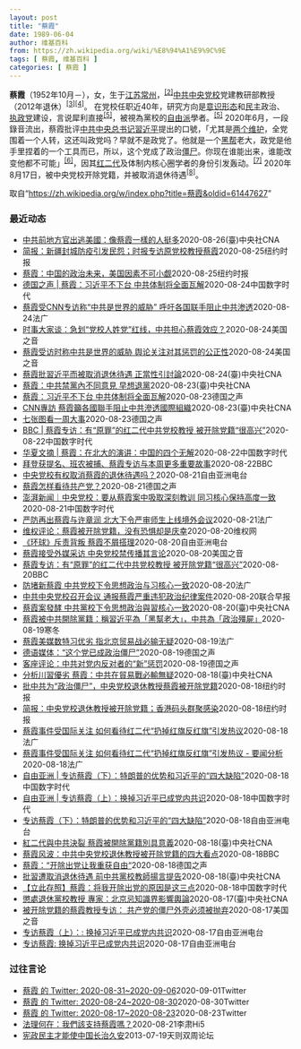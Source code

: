 ```yaml
---
layout: post
title: "蔡霞"
date: 1989-06-04
author: 维基百科
from: https://zh.wikipedia.org/wiki/%E8%94%A1%E9%9C%9E
tags: [ 蔡霞, 维基百科 ]
categories: [ 蔡霞 ]
---
```

<div class="mw-parser-output">
<p><b>蔡霞</b>（1952年10月<span class="useeditintro" title="Template:BLP editintro">－</span>），女，生于<a href="/wiki/%E6%B1%9F%E8%8B%8F" class="mw-redirect" title="江苏">江苏</a><a href="/wiki/%E5%B8%B8%E5%B7%9E" class="mw-redirect" title="常州">常州</a>，<sup id="cite_ref-tsyzm_2-1" class="reference"><a href="#cite_note-tsyzm-2">[2]</a></sup><a href="/wiki/%E4%B8%AD%E5%85%B1%E4%B8%AD%E5%A4%AE%E5%85%9A%E6%A0%A1" title="中共中央党校">中共中央党校</a>党建教研部教授（2012年退休）<sup id="cite_ref-3" class="reference"><a href="#cite_note-3">[3]</a></sup><sup id="cite_ref-4" class="reference"><a href="#cite_note-4">[4]</a></sup>。 在党校任职近40年，研究方向是<a href="/wiki/%E6%84%8F%E8%AF%86%E5%BD%A2%E6%80%81" class="mw-redirect" title="意识形态">意识形态</a>和<a href="/wiki/%E6%B0%91%E4%B8%BB" title="民主">民主</a>政治、<a href="/wiki/%E5%9F%B7%E6%94%BF%E9%BB%A8" title="執政黨">执政党</a>建设，言说犀利直接<sup id="cite_ref-dq_5-0" class="reference"><a href="#cite_note-dq-5">[5]</a></sup>，被視為黨校的<a href="/wiki/%E8%87%AA%E7%94%B1%E4%B8%BB%E7%BE%A9" class="mw-redirect" title="自由主義">自由派</a>學者。<sup id="cite_ref-dq_5-1" class="reference"><a href="#cite_note-dq-5">[5]</a></sup> 2020年6月，一段錄音流出，蔡霞批评<a href="/wiki/%E4%B8%AD%E5%9B%BD%E5%85%B1%E4%BA%A7%E5%85%9A%E4%B8%AD%E5%A4%AE%E5%A7%94%E5%91%98%E4%BC%9A%E6%80%BB%E4%B9%A6%E8%AE%B0" title="中国共产党中央委员会总书记">中共中央总书记</a><a href="/wiki/%E7%BF%92%E8%BF%91%E5%B9%B3" class="mw-redirect" title="習近平">習近平</a>提出的口號，「尤其是<a href="/wiki/%E4%B8%A4%E4%B8%AA%E7%BB%B4%E6%8A%A4" class="mw-redirect" title="两个维护">两个维护</a>，全党围着一个人转，这还叫政党吗？早就不是政党了。他就是一个<a href="/wiki/%E9%BB%91%E5%B8%AE" class="mw-redirect" title="黑帮">黑帮</a>老大，政党是他手里捏着的一个工具而已，所以，这个党成了政治<a href="/wiki/%E5%83%B5%E5%B0%B8" class="mw-redirect" title="僵尸">僵尸</a>。你现在谁能出来，谁能改变他都不可能」<sup id="cite_ref-VOA0818_6-0" class="reference"><a href="#cite_note-VOA0818-6">[6]</a></sup>，因其<a href="/w/index.php?title=%E7%BA%A2%E4%BA%8C%E4%BB%A3&amp;action=edit&amp;redlink=1" class="new" title="红二代（页面不存在）">红二代</a>及体制内核心圈学者的身份引发轰动。<sup id="cite_ref-bbc0818_7-0" class="reference"><a href="#cite_note-bbc0818-7">[7]</a></sup> 2020年8月17日，被中央党校开除党籍，并被取消退休待遇<sup id="cite_ref-开除_8-0" class="reference"><a href="#cite_note-开除-8">[8]</a></sup>。
</p>
</div><noscript><img src="//zh.wikipedia.org/wiki/Special:CentralAutoLogin/start?type=1x1" alt="" title="" width="1" height="1" style="border: none; position: absolute;"></noscript>
<div class="printfooter">取自“<a dir="ltr" href="https://zh.wikipedia.org/w/index.php?title=蔡霞&amp;oldid=61447627">https://zh.wikipedia.org/w/index.php?title=蔡霞&amp;oldid=61447627</a>”</div><div id="recent-news"><h3>最近动态</h3><ul><li><a href="https://nodebe4.github.io/waimei/2020-08-26/%E4%B8%AD%E5%85%B1%E5%89%8D%E5%9C%B0%E6%96%B9%E5%AE%98%E5%87%BA%E9%80%83%E7%BE%8E%E5%9C%8B-%E5%83%8F%E8%94%A1%E9%9C%9E%E4%B8%80%E6%A8%A3%E7%9A%84%E4%BA%BA%E6%8C%BA%E5%A4%9A" title="中共前地方官出逃美國：像蔡霞一樣的人挺多—— （中央社台北26日電）中國黑龍江省雞西市前副市長李傳良近期出逃美國，他在接受外媒專訪時表示，像中共中央黨校退休教授蔡霞一樣對當局不滿的人「挺多」，只...">中共前地方官出逃美國：像蔡霞一樣的人挺多</a><time>2020-08-26</time><a class="tag">(臺)中央社CNA</a></li>
<li><a href="https://nodebe4.github.io/waimei/2020-08-25/%E7%AE%80%E6%8A%A5-%E6%96%B0%E7%96%86%E5%B0%81%E5%9F%8E%E9%98%B2%E7%96%AB%E5%BC%95%E5%8F%91%E6%B0%91%E6%80%A8-%E6%97%B6%E6%8A%A5%E4%B8%93%E8%AE%BF%E5%8E%9F%E5%85%9A%E6%A0%A1%E6%95%99%E6%8E%88%E8%94%A1%E9%9C%9E" title="简报：新疆封城防疫引发民怨；时报专访原党校教授蔡霞—— KONEY BAI,KONEY BAI2020-08-26 09:45:20 官方媒体发表的一张照片显示，一名医务人员在中国新疆省会乌鲁木...">简报：新疆封城防疫引发民怨；时报专访原党校教授蔡霞</a><time>2020-08-25</time><a class="tag">纽约时报</a></li>
<li><a href="https://nodebe4.github.io/waimei/2020-08-25/%E8%94%A1%E9%9C%9E-%E4%B8%AD%E5%9B%BD%E7%9A%84%E6%94%BF%E6%B2%BB%E6%9C%AA%E6%9D%A5-%E7%BE%8E%E5%9B%BD%E5%9B%A0%E7%B4%A0%E4%B8%8D%E5%8F%AF%E5%B0%8F%E8%A7%91" title="蔡霞：中国的政治未来，美国因素不可小觑—— 储百亮2020-08-26 07:12:28 蔡霞曾是中央党校的教授，她把中国共产党称为“政治僵尸”。 蔡霞曾在中央党校教了15年书，在接近中共核心的...">蔡霞：中国的政治未来，美国因素不可小觑</a><time>2020-08-25</time><a class="tag">纽约时报</a></li>
<li><a href="https://nodebe4.github.io/waimei/2020-08-24/%E5%BE%B7%E5%9B%BD%E4%B9%8B%E5%A3%B0-%E8%94%A1%E9%9C%9E-%E4%B9%A0%E8%BF%91%E5%B9%B3%E4%B8%8D%E4%B8%8B%E5%8F%B0-%E4%B8%AD%E5%85%B1%E4%BD%93%E5%88%B6%E5%B0%86%E5%85%A8%E9%9D%A2%E7%93%A6%E8%A7%A3" title="德国之声 | 蔡霞：习近平不下台 中共体制将全面瓦解—— 前中共中央党校教授蔡霞在接受CNN访问时，呼吁美国政府加倍对中共施压，并要求国际社会阻止中共渗透国际组织。她说，习近平的言论与思想已退回...">德国之声 | 蔡霞：习近平不下台 中共体制将全面瓦解</a><time>2020-08-24</time><a class="tag">中国数字时代</a></li>
<li><a href="https://nodebe4.github.io/waimei/2020-08-24/%E8%94%A1%E9%9C%9E%E5%8F%97CNN%E4%B8%93%E8%AE%BF%E7%A7%B0-%E4%B8%AD%E5%85%B1%E6%98%AF%E4%B8%96%E7%95%8C%E7%9A%84%E5%A8%81%E8%83%81-%E5%91%BC%E5%90%81%E5%90%84%E5%9B%BD%E8%81%94%E6%89%8B%E9%98%BB%E6%AD%A2%E4%B8%AD%E5%85%B1%E6%B8%97%E9%80%8F" title="蔡霞受CNN专访称“中共是世界的威胁” 呼吁各国联手阻止中共渗透—— 24/08/2020 - 21:30 中共中央党校（国家行政学院）日前宣布退休教师蔡霞因“涉政治不当言论”被开除党籍和取消退...">蔡霞受CNN专访称“中共是世界的威胁” 呼吁各国联手阻止中共渗透</a><time>2020-08-24</time><a class="tag">法广</a></li>
<li><a href="https://nodebe4.github.io/waimei/2020-08-24/%E6%97%B6%E4%BA%8B%E5%A4%A7%E5%AE%B6%E8%B0%88-%E6%80%A5%E5%88%92-%E5%85%9A%E6%A0%A1%E4%BA%BA%E5%A7%93%E5%85%9A-%E7%BA%A2%E7%BA%BF-%E4%B8%AD%E5%85%B1%E6%8B%85%E5%BF%83%E8%94%A1%E9%9C%9E%E6%95%88%E5%BA%94" title="时事大家谈：急划“党校人姓党”红线，中共担心蔡霞效应？—— Mon, 24 Aug 2020 14:27:02 GMT 时事大家谈：急划“党校人姓党”红线，中共担心蔡霞效应？ 时事大家谈：急划“...">时事大家谈：急划“党校人姓党”红线，中共担心蔡霞效应？</a><time>2020-08-24</time><a class="tag">美国之音</a></li>
<li><a href="https://nodebe4.github.io/waimei/2020-08-24/%E8%94%A1%E9%9C%9E%E5%8F%97%E8%AE%BF%E6%97%B6%E7%A7%B0%E4%B8%AD%E5%85%B1%E6%98%AF%E4%B8%96%E7%95%8C%E7%9A%84%E5%A8%81%E8%83%81-%E8%88%86%E8%AE%BA%E5%85%B3%E6%B3%A8%E5%AF%B9%E5%85%B6%E6%83%A9%E7%BD%9A%E7%9A%84%E5%85%AC%E6%AD%A3%E6%80%A7" title="蔡霞受访时称中共是世界的威胁 舆论关注对其惩罚的公正性—— Mon, 24 Aug 2020 11:44:50 GMT 前中共中央党校教授蔡霞(资料照片) 被整肃的前中共中央党校教授蔡霞说，中共...">蔡霞受访时称中共是世界的威胁 舆论关注对其惩罚的公正性</a><time>2020-08-24</time><a class="tag">美国之音</a></li>
<li><a href="https://nodebe4.github.io/waimei/2020-08-24/%E8%94%A1%E9%9C%9E%E6%89%B9%E7%BF%92%E8%BF%91%E5%B9%B3%E8%80%8C%E8%A2%AB%E5%8F%96%E6%B6%88%E9%80%80%E4%BC%91%E5%BE%85%E9%81%87-%E6%AD%A3%E7%95%B6%E6%80%A7%E5%BC%95%E8%A8%8E%E8%AB%96" title="蔡霞批習近平而被取消退休待遇 正當性引討論—— （中央社台北24日電）中共中央黨校退休教授蔡霞因批評中國國家主席習近平而在不久前遭開除黨籍，退休待遇也被取消。對於工作多年累積的退休養老金能否隨意...">蔡霞批習近平而被取消退休待遇  正當性引討論</a><time>2020-08-24</time><a class="tag">(臺)中央社CNA</a></li>
<li><a href="https://nodebe4.github.io/waimei/2020-08-23/%E8%94%A1%E9%9C%9E-%E4%B8%AD%E5%85%B1%E7%A6%81%E9%BB%A8%E5%85%A7%E4%B8%8D%E5%90%8C%E6%84%8F%E8%A6%8B-%E6%97%A9%E6%83%B3%E9%80%80%E9%BB%A8" title="蔡霞：中共禁黨內不同意見 早想退黨—— （中央社記者張謙香港24日電）旅居美國的中共中央黨校退休教授蔡霞對香港媒體說，在總書記習近平管治下，中共不允許黨內有不同意見，她原本就想退黨。 中共黨校早...">蔡霞：中共禁黨內不同意見 早想退黨</a><time>2020-08-23</time><a class="tag">(臺)中央社CNA</a></li>
<li><a href="https://nodebe4.github.io/waimei/2020-08-23/%E8%94%A1%E9%9C%9E-%E4%B9%A0%E8%BF%91%E5%B9%B3%E4%B8%8D%E4%B8%8B%E5%8F%B0-%E4%B8%AD%E5%85%B1%E4%BD%93%E5%88%B6%E5%B0%86%E5%85%A8%E9%9D%A2%E7%93%A6%E8%A7%A3" title="蔡霞：习近平不下台 中共体制将全面瓦解—— William Yang2020-08-24T01:45:10.965Z (德国之声中文网) 前中共中央党校教授蔡霞周日 (8月23日)接受美国有线电...">蔡霞：习近平不下台 中共体制将全面瓦解</a><time>2020-08-23</time><a class="tag">德国之声</a></li>
<li><a href="https://nodebe4.github.io/waimei/2020-08-23/CNN%E5%B0%88%E8%A8%AA-%E8%94%A1%E9%9C%9E%E7%B1%B2%E5%90%84%E5%9C%8B%E8%81%AF%E6%89%8B%E9%98%BB%E6%AD%A2%E4%B8%AD%E5%85%B1%E6%BB%B2%E9%80%8F%E5%9C%8B%E9%9A%9B%E7%B5%84%E7%B9%94" title="CNN專訪 蔡霞籲各國聯手阻止中共滲透國際組織—— 中共中央黨校退休教授蔡霞（圖）因抨擊中共總書記習近平，日前遭開除黨籍及取消退休待遇。（中新社） （中央社紐約23日綜合外電報導）疑因批評中國領...">CNN專訪 蔡霞籲各國聯手阻止中共滲透國際組織</a><time>2020-08-23</time><a class="tag">(臺)中央社CNA</a></li>
<li><a href="https://nodebe4.github.io/waimei/2020-08-23/%E4%B8%83%E5%BC%A0%E5%9B%BE%E7%9C%8B%E4%B8%80%E5%91%A8%E5%A4%A7%E4%BA%8B" title="七张图看一周大事—— 称中共&quot;政治僵尸&quot; 蔡霞被中央党校开除党籍 ：中共中央党校8月17日发通报称，该校退休教师蔡霞发表有严重政治问题和损害国家声誉的言论，决定开除其党籍，取...">七张图看一周大事</a><time>2020-08-23</time><a class="tag">德国之声</a></li>
<li><a href="https://nodebe4.github.io/waimei/2020-08-22/BBC-%E8%94%A1%E9%9C%9E%E4%B8%93%E8%AE%BF-%E6%9C%89-%E5%8E%9F%E7%BD%AA-%E7%9A%84%E7%BA%A2%E4%BA%8C%E4%BB%A3%E4%B8%AD%E5%85%B1%E5%85%9A%E6%A0%A1%E6%95%99%E6%8E%88-%E8%A2%AB%E5%BC%80%E9%99%A4%E5%85%9A%E7%B1%8D-%E5%BE%88%E9%AB%98%E5%85%B4" title="BBC | 蔡霞专访：有“原罪”的红二代中共党校教授 被开除党籍“很高兴”—— 67岁的蔡霞退休前是中共培养高级干部的最高机构中央党校党建教研部教授，党龄已经近40年。 本周，震惊国际中国政治观...">BBC | 蔡霞专访：有“原罪”的红二代中共党校教授 被开除党籍“很高兴”</a><time>2020-08-22</time><a class="tag">中国数字时代</a></li>
<li><a href="https://nodebe4.github.io/waimei/2020-08-22/%E5%8D%8E%E5%A4%8F%E6%96%87%E6%91%98-%E8%94%A1%E9%9C%9E-%E5%9C%A8%E5%8C%97%E5%A4%A7%E7%9A%84%E6%BC%94%E8%AE%B2-%E4%B8%AD%E5%9B%BD%E7%9A%84%E5%9B%9B%E4%B8%AA%E6%97%A0%E8%A7%A3" title="华夏文摘 | 蔡霞：在北大的演讲：中国的四个无解—— 2008年我到西班牙进行了半个月的考察，回来后有半年时间寝食难安，晚上睡不着，为什么？因为在考察中西班牙学者给我们介绍了西班牙在佛朗哥将军去...">华夏文摘 | 蔡霞：在北大的演讲：中国的四个无解</a><time>2020-08-22</time><a class="tag">中国数字时代</a></li>
<li><a href="https://nodebe4.github.io/waimei/2020-08-22/%E6%8B%9C%E7%99%BB%E8%8E%B7%E6%8F%90%E5%90%8D-%E7%8F%AD%E5%86%9C%E8%A2%AB%E6%8D%95-%E8%94%A1%E9%9C%9E%E4%B8%93%E8%AE%BF%E4%B8%8E%E6%9C%AC%E5%91%A8%E6%9B%B4%E5%A4%9A%E9%87%8D%E8%A6%81%E6%95%85%E4%BA%8B" title="拜登获提名、班农被捕、蔡霞专访与本周更多重要故事—— ©Reuters 2020年8月第三周，美国前副总统拜登正式获得名为民主党总统选举候选人，在11月大选中挑战特朗普。本周发生在美国的另一大新...">拜登获提名、班农被捕、蔡霞专访与本周更多重要故事</a><time>2020-08-22</time><a class="tag">BBC</a></li>
<li><a href="https://nodebe4.github.io/waimei/2020-08-21/%E4%B8%AD%E5%A4%AE%E5%85%9A%E6%A0%A1%E6%9C%89%E6%9D%83%E5%8F%96%E6%B6%88%E8%94%A1%E9%9C%9E%E7%9A%84%E9%80%80%E4%BC%91%E5%BE%85%E9%81%87%E5%90%97" title="中央党校有权取消蔡霞的退休待遇吗？—— 中共中央党校退休教授蔡霞因批评中国国家主席习近平，不久前遭开除党籍，并取消她的退休待遇。这引发外界就中国官方以“取消退休待遇”作为“惩罚”手段的广泛议论。...">中央党校有权取消蔡霞的退休待遇吗？</a><time>2020-08-21</time><a class="tag">自由亚洲电台</a></li>
<li><a href="https://nodebe4.github.io/waimei/2020-08-21/%E8%94%A1%E9%9C%9E%E6%80%8E%E6%A0%B7%E7%9C%8B%E5%BE%85%E5%85%B1%E4%BA%A7%E5%85%9A" title="蔡霞怎样看待共产党？—— 德国之声 中文网2020-08-21T10:45:59.174Z （德国之声中文网）2007年，中共十七大报告中提出的 “尊重党员主体地位”的论断是在历次中共党代会报告...">蔡霞怎样看待共产党？</a><time>2020-08-21</time><a class="tag">德国之声</a></li>
<li><a href="https://nodebe4.github.io/waimei/2020-08-21/%E6%BE%8E%E6%B9%83%E6%96%B0%E9%97%BB-%E4%B8%AD%E5%A4%AE%E5%85%9A%E6%A0%A1-%E8%A6%81%E4%BB%8E%E8%94%A1%E9%9C%9E%E6%A1%88%E4%B8%AD%E5%90%B8%E5%8F%96%E6%B7%B1%E5%88%BB%E6%95%99%E8%AE%AD-%E5%90%8C%E4%B9%A0%E6%A0%B8%E5%BF%83%E4%BF%9D%E6%8C%81%E9%AB%98%E5%BA%A6%E4%B8%80%E8%87%B4" title="澎湃新闻｜中央党校：要从蔡霞案中吸取深刻教训 同习核心保持高度一致—— 原标题：中央党校：各级党组织和全校教职工要从蔡霞案中吸取深刻教训 据中央党校（国家行政学院）官网消息，8月17日上午，中央...">澎湃新闻｜中央党校：要从蔡霞案中吸取深刻教训 同习核心保持高度一致</a><time>2020-08-21</time><a class="tag">中国数字时代</a></li>
<li><a href="https://nodebe4.github.io/waimei/2020-08-21/%E4%B8%A5%E9%98%B2%E5%86%8D%E5%87%BA%E8%94%A1%E9%9C%9E%E4%B8%8E%E8%AE%B8%E7%AB%A0%E6%B6%A6-%E5%8C%97%E5%A4%A7%E4%B8%8B%E4%BB%A4%E4%B8%A5%E5%AE%A1%E5%B8%88%E7%94%9F%E4%B8%8A%E7%BA%BF%E5%A2%83%E5%A4%96%E4%BC%9A%E8%AE%AE" title="严防再出蔡霞与许章润 北大下令严审师生上线境外会议—— 21/08/2020 - 10:07 中国近期屡传知识菁英因批评当局而遭清算，北京大学近日则发出公告，要求各单位应对参加境外单位主办的在线...">严防再出蔡霞与许章润 北大下令严审师生上线境外会议</a><time>2020-08-21</time><a class="tag">法广</a></li>
<li><a href="https://nodebe4.github.io/waimei/2020-08-20/%E7%BB%B4%E6%9D%83%E8%AF%84%E8%AE%BA-%E8%94%A1%E9%9C%9E%E8%A2%AB%E5%BC%80%E9%99%A4%E5%85%9A%E7%B1%8D-%E6%B2%A1%E6%9C%89%E6%81%90%E6%83%A7%E5%8D%B4%E6%98%AF%E5%BA%86%E5%B9%B8" title="维权评论：蔡霞被开除党籍，没有恐惧却是庆幸—— &nbsp; 特约评论员：赵良臣 风雨如晦，鸡鸣不已！继任志强、许章润之后，又一中共体制内人物蔡霞女士，因为大胆言说而遭到整肃，并迅速成为国际舆论关注的焦点...">维权评论：蔡霞被开除党籍，没有恐惧却是庆幸</a><time>2020-08-20</time><a class="tag">维权网</a></li>
<li><a href="https://nodebe4.github.io/waimei/2020-08-20/%E7%8E%AF%E7%90%83-%E6%96%A5%E8%B4%A3%E8%83%8C%E5%8F%9B-%E8%94%A1%E9%9C%9E%E4%B8%8D%E5%B1%91%E6%90%AD%E7%90%86" title="《环球》斥责背叛 蔡霞不屑搭理—— 中共中央党校开除退休教授蔡霞的党籍并取消退休待遇后，被《环球时报》斥责为对党和国家的背叛。与此同时，海外对蔡霞的反体制言论也有不同的声音。蔡霞反体制的价值何在...">《环球》斥责背叛 蔡霞不屑搭理</a><time>2020-08-20</time><a class="tag">自由亚洲电台</a></li>
<li><a href="https://nodebe4.github.io/waimei/2020-08-20/%E8%94%A1%E9%9C%9E%E6%8E%A5%E5%8F%97%E5%A4%96%E5%AA%92%E9%87%87%E8%AE%BF-%E4%B8%AD%E5%A4%AE%E5%85%9A%E6%A0%A1%E7%A6%81%E4%BC%A0%E6%92%AD%E5%85%B6%E8%A8%80%E8%AE%BA" title="蔡霞接受外媒采访 中央党校禁传播其言论—— Thu, 20 Aug 2020 17:28:29 GMT 资料照：前中共中央党校教授蔡霞 前中共中央党校退休教授蔡霞日前被开除党籍及取消退休待遇之后...">蔡霞接受外媒采访 中央党校禁传播其言论</a><time>2020-08-20</time><a class="tag">美国之音</a></li>
<li><a href="https://nodebe4.github.io/waimei/2020-08-20/%E8%94%A1%E9%9C%9E%E4%B8%93%E8%AE%BF-%E6%9C%89-%E5%8E%9F%E7%BD%AA-%E7%9A%84%E7%BA%A2%E4%BA%8C%E4%BB%A3%E4%B8%AD%E5%85%B1%E5%85%9A%E6%A0%A1%E6%95%99%E6%8E%88-%E8%A2%AB%E5%BC%80%E9%99%A4%E5%85%9A%E7%B1%8D-%E5%BE%88%E9%AB%98%E5%85%B4" title="蔡霞专访：有“原罪”的红二代中共党校教授 被开除党籍“很高兴”—— 蔡霞 ©Cai Xia 67岁的蔡霞退休前是中共培养高级干部的最高机构中央党校党建教研部教授，党龄已经近40年。 本周，震惊国...">蔡霞专访：有“原罪”的红二代中共党校教授 被开除党籍“很高兴”</a><time>2020-08-20</time><a class="tag">BBC</a></li>
<li><a href="https://nodebe4.github.io/waimei/2020-08-20/%E9%98%B2%E5%A0%B5%E6%96%B0%E8%94%A1%E9%9C%9E-%E4%B8%AD%E5%85%B1%E5%85%9A%E6%A0%A1%E4%B8%8B%E4%BB%A4%E6%80%9D%E6%83%B3%E6%94%BF%E6%B2%BB%E4%B8%8E%E4%B9%A0%E6%A0%B8%E5%BF%83%E4%B8%80%E8%87%B4" title="防堵新蔡霞 中共党校下令思想政治与习核心一致—— 20/08/2020 - 09:14 中共中央党校退休教授蔡霞因批评中共总书记习近平为黑帮老大，日前遭开除党籍及取消退休待遇。中共中央党校更为此...">防堵新蔡霞 中共党校下令思想政治与习核心一致</a><time>2020-08-20</time><a class="tag">法广</a></li>
<li><a href="https://nodebe4.github.io/waimei/2020-08-20/%E4%B8%AD%E5%85%B1%E4%B8%AD%E5%A4%AE%E5%85%9A%E6%A0%A1%E5%8F%AC%E5%BC%80%E4%BC%9A%E8%AE%AE-%E9%80%9A%E6%8A%A5%E8%94%A1%E9%9C%9E%E4%B8%A5%E9%87%8D%E8%BF%9D%E7%8A%AF%E6%94%BF%E6%B2%BB%E7%BA%AA%E5%BE%8B%E6%A1%88%E4%BB%B6" title="中共中央党校召开会议 通报蔡霞严重违犯政治纪律案件—— 中共中央党校强调，各级党组织和全校教职工要从蔡霞严重违纪案件中吸取深刻教训，举一反三、引以为鉴，提高政治站位，牢记初心使命，在思想上政治上...">中共中央党校召开会议 通报蔡霞严重违犯政治纪律案件</a><time>2020-08-20</time><a class="tag">联合早报</a></li>
<li><a href="https://nodebe4.github.io/waimei/2020-08-20/%E8%94%A1%E9%9C%9E%E6%A1%88%E7%99%BC%E9%85%B5-%E4%B8%AD%E5%85%B1%E9%BB%A8%E6%A0%A1%E4%B8%8B%E4%BB%A4%E6%80%9D%E6%83%B3%E6%94%BF%E6%B2%BB%E8%88%87%E7%BF%92%E6%A0%B8%E5%BF%83%E4%B8%80%E8%87%B4" title="蔡霞案發酵 中共黨校下令思想政治與習核心一致—— 中共中央黨校退休教授蔡霞（圖）因抨擊中共總書記習近平，日前遭開除黨籍及取消退休待遇。（中新社） （中央社台北20日電）中共中央黨校退休教授蔡霞因...">蔡霞案發酵 中共黨校下令思想政治與習核心一致</a><time>2020-08-20</time><a class="tag">(臺)中央社CNA</a></li>
<li><a href="https://nodebe4.github.io/waimei/2020-08-19/%E8%94%A1%E9%9C%9E%E8%A2%AB%E4%B8%AD%E5%85%B1%E9%96%8B%E9%99%A4%E9%BB%A8%E7%B1%8D-%E7%A8%B1%E7%BF%92%E8%BF%91%E5%B9%B3%E7%82%BA-%E9%BB%91%E5%B9%AB%E8%80%81%E5%A4%A7-%E4%B8%AD%E5%85%B1%E7%82%BA-%E6%94%BF%E6%B2%BB%E6%AE%AD%E5%B1%8D" title="蔡霞被中共開除黨籍：稱習近平為「黑幫老大」，中共為「政治殭屍」—— 前中央黨校教授蔡霞稱習近平應該讓位，之後她被開除黨籍，取消退休待遇，並可能很快被逮捕。 作者：馬西莫·英特羅維吉（Massim...">蔡霞被中共開除黨籍：稱習近平為「黑幫老大」，中共為「政治殭屍」</a><time>2020-08-19</time><a class="tag">寒冬</a></li>
<li><a href="https://nodebe4.github.io/waimei/2020-08-19/%E8%94%A1%E9%9C%9E%E7%BE%8E%E5%AA%92%E6%95%B0%E7%89%B9%E4%B9%A0%E4%BC%98%E5%8A%A3-%E6%8C%87%E5%8C%97%E4%BA%AC%E8%B4%B8%E6%98%93%E6%88%98%E5%BF%85%E8%BE%93%E6%97%A0%E7%96%91" title="蔡霞美媒数特习优劣 指北京贸易战必输无疑—— 19/08/2020 - 12:01 据中央社引述美媒，中共中央党校退休教授蔡霞表示，中美贸易战开打初期，她当时就认为中国共产党跟美国政府打贸易战，...">蔡霞美媒数特习优劣 指北京贸易战必输无疑</a><time>2020-08-19</time><a class="tag">法广</a></li>
<li><a href="https://nodebe4.github.io/waimei/2020-08-19/%E5%BE%B7%E8%AF%AD%E5%AA%92%E4%BD%93-%E8%BF%99%E4%B8%AA%E5%85%9A%E5%B7%B2%E6%88%90%E6%94%BF%E6%B2%BB%E5%83%B5%E5%B0%B8" title="德语媒体：“这个党已成政治僵尸”—— 达扬（摘编）2020-08-19T10:42:36.073Z 前中央党校教授蔡霞称习近平领导下的中共已变成&quot;政治僵尸&quot; （德国之声中文网...">德语媒体：“这个党已成政治僵尸”</a><time>2020-08-19</time><a class="tag">德国之声</a></li>
<li><a href="https://nodebe4.github.io/waimei/2020-08-19/%E5%AE%A2%E5%BA%A7%E8%AF%84%E8%AE%BA-%E4%B8%AD%E5%85%B1%E5%AF%B9%E5%85%9A%E5%86%85%E5%8F%8D%E5%AF%B9%E8%80%85%E7%9A%84-%E6%96%B0-%E6%83%A9%E7%BD%9A" title="客座评论：中共对党内反对者的“新”惩罚—— 邓聿文2020-08-19T08:02:11.424Z 蔡霞曾批评习近平行事作风犹如“黑帮老大” （德国之声中文网）尽管外界将蔡霞作为一个公共知识分子...">客座评论：中共对党内反对者的“新”惩罚</a><time>2020-08-19</time><a class="tag">德国之声</a></li>
<li><a href="https://nodebe4.github.io/waimei/2020-08-18/%E5%88%86%E6%9E%90%E5%B7%9D%E7%BF%92%E5%84%AA%E5%8A%A3-%E8%94%A1%E9%9C%9E-%E4%B8%AD%E5%85%B1%E5%9C%A8%E8%B2%BF%E6%98%93%E6%88%B0%E5%BF%85%E8%BC%B8%E7%84%A1%E7%96%91" title="分析川習優劣 蔡霞：中共在貿易戰必輸無疑—— （中央社台北19日電）美媒報導，中共中央黨校退休教授蔡霞表示，中美貿易戰開打初期，她當時就認為中國共產黨跟美國政府打貿易戰，是兩個劣勢相加，美國是兩...">分析川習優劣 蔡霞：中共在貿易戰必輸無疑</a><time>2020-08-18</time><a class="tag">(臺)中央社CNA</a></li>
<li><a href="https://nodebe4.github.io/waimei/2020-08-18/%E6%89%B9%E4%B8%AD%E5%85%B1%E4%B8%BA-%E6%94%BF%E6%B2%BB%E5%83%B5%E5%B0%B8-%E4%B8%AD%E5%A4%AE%E5%85%9A%E6%A0%A1%E9%80%80%E4%BC%91%E6%95%99%E6%8E%88%E8%94%A1%E9%9C%9E%E8%A2%AB%E5%BC%80%E9%99%A4%E5%85%9A%E7%B1%8D" title="批中共为“政治僵尸”，中央党校退休教授蔡霞被开除党籍—— 储百亮2020-08-19 10:54:30 蔡霞曾是中央党校的教授，她把中国共产党称为“政治僵尸”。 （欢迎点击此处订阅NYT简报，我...">批中共为“政治僵尸”，中央党校退休教授蔡霞被开除党籍</a><time>2020-08-18</time><a class="tag">纽约时报</a></li>
<li><a href="https://nodebe4.github.io/waimei/2020-08-18/%E7%AE%80%E6%8A%A5-%E4%B8%AD%E5%A4%AE%E5%85%9A%E6%A0%A1%E9%80%80%E4%BC%91%E6%95%99%E6%8E%88%E8%A2%AB%E5%BC%80%E9%99%A4%E5%85%9A%E7%B1%8D-%E9%A6%99%E6%B8%AF%E7%A0%81%E5%A4%B4%E7%BE%A4%E8%81%9A%E6%84%9F%E6%9F%93" title="简报：中央党校退休教授被开除党籍；香港码头群聚感染—— KONEY BAI,KONEY BAI2020-08-19 10:23:40 蔡霞曾是中央党校的教授，她把中国共产党称为“政治僵尸”。 （...">简报：中央党校退休教授被开除党籍；香港码头群聚感染</a><time>2020-08-18</time><a class="tag">纽约时报</a></li>
<li><a href="https://nodebe4.github.io/waimei/2020-08-18/%E8%94%A1%E9%9C%9E%E4%BA%8B%E4%BB%B6%E5%8F%97%E5%9B%BD%E9%99%85%E5%85%B3%E6%B3%A8-%E5%A6%82%E4%BD%95%E7%9C%8B%E5%BE%85%E7%BA%A2%E4%BA%8C%E4%BB%A3-%E6%89%94%E6%8E%89%E7%BA%A2%E6%97%97%E5%8F%8D%E7%BA%A2%E6%97%97-%E5%BC%95%E5%8F%91%E7%83%AD%E8%AE%AE" title="蔡霞事件受国际关注 如何看待红二代“扔掉红旗反红旗”引发热议—— 19/08/2020 - 01:33 中共中央党校8月17日发通报指，该校退休教师蔡霞因发表“有严重政治问题和损害国家声誉的言论...">蔡霞事件受国际关注 如何看待红二代“扔掉红旗反红旗”引发热议</a><time>2020-08-18</time><a class="tag">法广</a></li>
<li><a href="https://nodebe4.github.io/waimei/2020-08-18/%E8%94%A1%E9%9C%9E%E4%BA%8B%E4%BB%B6%E5%8F%97%E5%9B%BD%E9%99%85%E5%85%B3%E6%B3%A8-%E5%A6%82%E4%BD%95%E7%9C%8B%E5%BE%85%E7%BA%A2%E4%BA%8C%E4%BB%A3-%E6%89%94%E6%8E%89%E7%BA%A2%E6%97%97%E5%8F%8D%E7%BA%A2%E6%97%97-%E5%BC%95%E5%8F%91%E7%83%AD%E8%AE%AE-%E8%A6%81%E9%97%BB%E5%88%86%E6%9E%90" title="蔡霞事件受国际关注 如何看待红二代“扔掉红旗反红旗”引发热议 - 要闻分析—— 19/08/2020 - 01:23 中共中央党校8月17日发通报指，该校退休教师蔡霞因发表“有严重政治问题和损害...">蔡霞事件受国际关注 如何看待红二代“扔掉红旗反红旗”引发热议 - 要闻分析</a><time>2020-08-18</time><a class="tag">法广</a></li>
<li><a href="https://nodebe4.github.io/waimei/2020-08-18/%E8%87%AA%E7%94%B1%E4%BA%9A%E6%B4%B2-%E4%B8%93%E8%AE%BF%E8%94%A1%E9%9C%9E-%E4%B8%8B-%E7%89%B9%E6%9C%97%E6%99%AE%E7%9A%84%E4%BC%98%E5%8A%BF%E5%92%8C%E4%B9%A0%E8%BF%91%E5%B9%B3%E7%9A%84-%E5%9B%9B%E5%A4%A7%E7%BC%BA%E9%99%B7" title="自由亚洲 | 专访蔡霞（下）：特朗普的优势和习近平的“四大缺陷”—— 记者唐家婕 责编：申铧 网编：郭度 特朗普和习近平(public domain) 本周一，中共中央党校退休教授蔡霞被开除党籍...">自由亚洲 | 专访蔡霞（下）：特朗普的优势和习近平的“四大缺陷”</a><time>2020-08-18</time><a class="tag">中国数字时代</a></li>
<li><a href="https://nodebe4.github.io/waimei/2020-08-18/%E8%87%AA%E7%94%B1%E4%BA%9A%E6%B4%B2-%E4%B8%93%E8%AE%BF%E8%94%A1%E9%9C%9E-%E4%B8%8A-%E6%8D%A2%E6%8E%89%E4%B9%A0%E8%BF%91%E5%B9%B3%E5%B7%B2%E6%88%90%E5%85%9A%E5%86%85%E5%85%B1%E8%AF%86" title="自由亚洲 | 专访蔡霞（上）：换掉习近平已成党内共识—— 责编：申铧 网编：郭度 曾经声讨习近平的中共中央党校退休教授、被视为“红二代”的蔡霞，周一（17日）被校方指称严重违反党纪，开除党籍。她...">自由亚洲 | 专访蔡霞（上）：换掉习近平已成党内共识</a><time>2020-08-18</time><a class="tag">中国数字时代</a></li>
<li><a href="https://nodebe4.github.io/waimei/2020-08-18/%E4%B8%93%E8%AE%BF%E8%94%A1%E9%9C%9E-%E4%B8%8B-%E7%89%B9%E6%9C%97%E6%99%AE%E7%9A%84%E4%BC%98%E5%8A%BF%E5%92%8C%E4%B9%A0%E8%BF%91%E5%B9%B3%E7%9A%84-%E5%9B%9B%E5%A4%A7%E7%BC%BA%E9%99%B7" title="专访蔡霞（下）：特朗普的优势和习近平的“四大缺陷”—— 本周一，中共中央党校退休教授蔡霞被开除党籍。她在当天接受本台专访时，谈到党内菁英如何在贸易战开打之初，分析中美两国的优势和劣势。她说当时党...">专访蔡霞（下）：特朗普的优势和习近平的“四大缺陷”</a><time>2020-08-18</time><a class="tag">自由亚洲电台</a></li>
<li><a href="https://nodebe4.github.io/waimei/2020-08-18/%E7%B4%85%E4%BA%8C%E4%BB%A3%E8%88%87%E4%B8%AD%E5%85%B1%E6%B1%BA%E8%A3%82-%E8%94%A1%E9%9C%9E%E8%A2%AB%E9%96%8B%E9%99%A4%E9%BB%A8%E7%B1%8D%E5%88%A5%E5%85%B7%E6%84%8F%E7%BE%A9" title="紅二代與中共決裂 蔡霞被開除黨籍別具意義—— （中央社台北18日電）中共中央黨校退休教授蔡霞因抨擊中共總書記習近平受到嚴厲處分。出身革命家庭、在黨校任教的她，最終與中國共產黨決裂，被認為在當今中...">紅二代與中共決裂  蔡霞被開除黨籍別具意義</a><time>2020-08-18</time><a class="tag">(臺)中央社CNA</a></li>
<li><a href="https://nodebe4.github.io/waimei/2020-08-18/%E8%94%A1%E9%9C%9E%E9%A3%8E%E6%B3%A2-%E4%B8%AD%E5%85%B1%E4%B8%AD%E5%A4%AE%E5%85%9A%E6%A0%A1%E9%80%80%E4%BC%91%E6%95%99%E6%8E%88%E8%A2%AB%E5%BC%80%E9%99%A4%E5%85%9A%E7%B1%8D%E7%9A%84%E5%9B%9B%E5%A4%A7%E7%9C%8B%E7%82%B9" title="蔡霞风波：中共中央党校退休教授被开除党籍的四大看点—— 中国媒体称中共党员人数9300万 ©AFP 近日，一则有关中共中央党校退休教授蔡霞被开除党籍的新闻开始引发国际媒体的广泛关注。 仅8月18...">蔡霞风波：中共中央党校退休教授被开除党籍的四大看点</a><time>2020-08-18</time><a class="tag">BBC</a></li>
<li><a href="https://nodebe4.github.io/waimei/2020-08-18/%E8%94%A1%E9%9C%9E-%E5%BC%80%E9%99%A4%E5%87%BA%E5%85%9A%E8%AE%A9%E6%88%91%E9%87%8D%E8%8E%B7%E8%87%AA%E7%94%B1" title="蔡霞：“开除出党让我重获自由“—— 德国之声中文网2020-08-18T12:55:56.069Z 蔡霞称中共是&quot;政治僵尸&quot; （德国之声中文网）澎湃新闻是周一最早发布中央党校...">蔡霞：“开除出党让我重获自由“</a><time>2020-08-18</time><a class="tag">德国之声</a></li>
<li><a href="https://nodebe4.github.io/waimei/2020-08-18/%E6%89%B9%E7%BF%92%E9%81%AD%E5%8F%96%E6%B6%88%E9%80%80%E4%BC%91%E5%BE%85%E9%81%87-%E5%89%8D%E4%B8%AD%E5%85%B1%E9%BB%A8%E6%A0%A1%E6%95%99%E5%B8%AB%E6%8F%9A%E8%A8%80%E6%8F%90%E5%91%8A" title="批習遭取消退休待遇 前中共黨校教師揚言提告—— （中央社台北18日電）中共中央黨校前教授蔡霞因批評中共總書記習近平為黑幫老大，昨天遭開除黨籍及取消其退休待遇。她接受外媒專訪時強調，不論結果如何，...">批習遭取消退休待遇  前中共黨校教師揚言提告</a><time>2020-08-18</time><a class="tag">(臺)中央社CNA</a></li>
<li><a href="https://nodebe4.github.io/waimei/2020-08-18/%E7%AB%8B%E6%AD%A4%E5%AD%98%E7%85%A7-%E8%94%A1%E9%9C%9E-%E5%B0%86%E6%88%91%E5%BC%80%E9%99%A4%E5%87%BA%E5%85%9A%E7%9A%84%E5%8E%9F%E5%9B%A0%E6%98%AF%E8%BF%99%E4%B8%89%E7%82%B9" title="【立此存照】蔡霞：将我开除出党的原因是这三点—— 8月18日，中央党校退休教授蔡霞开通Twitter账号@realcaixia，在该账号目前发布的两条推文里，蔡霞公布了中央党校对其做出的“开除出...">【立此存照】蔡霞：将我开除出党的原因是这三点</a><time>2020-08-18</time><a class="tag">中国数字时代</a></li>
<li><a href="https://nodebe4.github.io/waimei/2020-08-17/%E6%87%B2%E8%99%95%E9%80%80%E4%BC%91%E9%BB%A8%E6%A0%A1%E6%95%99%E6%8E%88-%E5%B0%88%E5%AE%B6-%E5%8C%97%E4%BA%AC%E5%BF%8C%E7%9F%A5%E8%AD%98%E7%95%8C%E5%BD%B1%E9%9F%BF%E8%BC%BF%E8%AB%96" title="懲處退休黨校教授 專家：北京忌知識界影響輿論—— 一向敢言的中共黨校退休教授蔡霞昨天遭開除黨籍處分，退休待遇也被取消。（中新社） （中央社台北18日電）一向敢言的中共黨校退休教授蔡霞昨天遭開除黨...">懲處退休黨校教授 專家：北京忌知識界影響輿論</a><time>2020-08-17</time><a class="tag">(臺)中央社CNA</a></li>
<li><a href="https://nodebe4.github.io/waimei/2020-08-17/%E8%A2%AB%E5%BC%80%E9%99%A4%E5%85%9A%E7%B1%8D%E7%9A%84%E8%94%A1%E9%9C%9E%E6%95%99%E6%8E%88%E4%B8%93%E8%AE%BF-%E5%85%B1%E4%BA%A7%E5%85%9A%E7%9A%84%E5%83%B5%E5%B0%B8%E5%A4%96%E5%A3%B3%E5%BF%85%E9%A1%BB%E8%A2%AB%E6%8A%9B%E5%BC%83" title="被开除党籍的蔡霞教授专访： 共产党的僵尸外壳必须被抛弃—— Tue, 18 Aug 2020 01:24:15 GMT 前中共中央党校教授蔡霞 她知道这一天迟早会来，除非她闭嘴、低头。 她没有。...">被开除党籍的蔡霞教授专访： 共产党的僵尸外壳必须被抛弃</a><time>2020-08-17</time><a class="tag">美国之音</a></li>
<li><a href="https://nodebe4.github.io/waimei/2020-08-17/%E4%B8%93%E8%AE%BF%E8%94%A1%E9%9C%9E-%E4%B8%8A-%E6%8D%A2%E6%8E%89%E4%B9%A0%E8%BF%91%E5%B9%B3%E5%B7%B2%E6%88%90%E5%85%9A%E5%86%85%E5%85%B1%E8%AF%86" title="专访蔡霞（上）：: 换掉习近平已成党内共识—— 曾经声讨习近平的中共中央党校退休教授、被视为“红二代”的蔡霞，周一（17日）被校方指称严重违反党纪，开除党籍。她周一接受本台专访时表示，自己无意与...">专访蔡霞（上）：: 换掉习近平已成党内共识</a><time>2020-08-17</time><a class="tag">自由亚洲电台</a></li>
<li><a href="https://nodebe4.github.io/waimei/2020-08-17/%E4%B8%93%E8%AE%BF%E8%94%A1%E9%9C%9E-%E6%8D%A2%E6%8E%89%E4%B9%A0%E8%BF%91%E5%B9%B3%E5%B7%B2%E6%88%90%E5%85%9A%E5%86%85%E5%85%B1%E8%AF%86" title="专访蔡霞: 换掉习近平已成党内共识—— 曾经声讨习近平的中共中央党校退休教授、被视为“红二代”的蔡霞，周一（17日）被校方指称严重违反党纪，开除党籍。她周一接受本台专访时表示，自己无意与中共“黑...">专访蔡霞: 换掉习近平已成党内共识</a><time>2020-08-17</time><a class="tag">自由亚洲电台</a></li>
</ul></div><div id="open-opinion"><h3>过往言论</h3><ul><li><a href="https://nodebe4.github.io/opinion/2020-09-01/realcaixia/" title="realcaixia">蔡霞 的 Twitter: 2020-08-31~2020-09-06</a><time>2020-09-01</time><a class="tag">Twitter</a></li>
<li><a href="https://nodebe4.github.io/opinion/2020-08-30/realcaixia/" title="realcaixia">蔡霞 的 Twitter: 2020-08-24~2020-08-30</a><time>2020-08-30</time><a class="tag">Twitter</a></li>
<li><a href="https://nodebe4.github.io/opinion/2020-08-23/realcaixia/" title="realcaixia">蔡霞 的 Twitter: 2020-08-17~2020-08-23</a><time>2020-08-23</time><a class="tag">Twitter</a></li>
<li><a href="https://nodebe4.github.io/opinion/2020-08-21/%E6%B3%95%E7%90%86%E4%BD%95%E5%9C%A8-%E6%88%91%E5%80%91%E8%A9%B2%E6%94%AF%E6%8C%81%E8%94%A1%E9%9C%9E%E5%97%8E/" title="李肃Hi5">法理何在：我們該支持蔡霞嗎？</a><time>2020-08-21</time><a class="tag">李肃Hi5</a></li>
<li><a href="https://nodebe4.github.io/opinion/2013-07-19/%E5%AE%AA%E6%94%BF%E6%B0%91%E4%B8%BB%E6%89%8D%E8%83%BD%E4%BD%BF%E4%B8%AD%E5%9B%BD%E9%95%BF%E6%B2%BB%E4%B9%85%E5%AE%89/" title="蔡霞">宪政民主才能使中国长治久安</a><time>2013-07-19</time><a class="tag">天则双周论坛</a></li>
</ul></div>